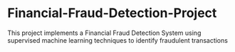 # Financial-Fraud-Detection-Project
This project implements a Financial Fraud Detection System using supervised machine learning techniques to identify fraudulent transactions
